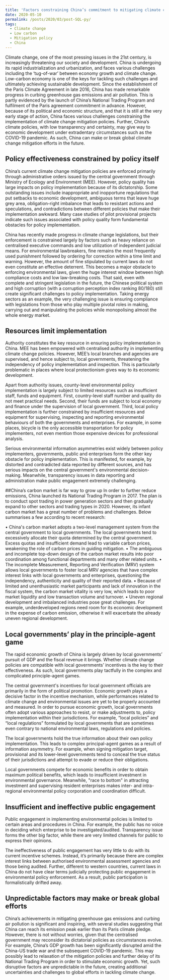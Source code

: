 ```yaml
---
title: 'Factors constraining China’s commitment to mitigating climate change'
date: 2020-05-10
permalink: /posts/2020/03/post-SQL-py/
tags:
  - Climate change
  - Low carbon
  - Mitigation policy
  - China
---
```


Climate change, one of the most pressing issues in the 21st century, is increasingly threatening our society and development. China is undergoing its rapid industrialization and urbanization, and faces various challenges including the ‘tug-of-war’ between economy growth and climate change. Low-carbon economy is one of the keys for tackling such challenges and ultimately achieving sustainable development. Since the establishment of the Paris Climate Agreement in late 2016, China has made remarkable progress in curbing greenhouse gas emissions and air pollution. This is partly evidenced by the launch of China’s National Trading Program and fulfilment of the Paris agreement commitment in advance. However, because of its political and economic structure, and that it is still at the very early stage of action, China faces various challenges constraining the implementation of climate change mitigation policies. Further, China’s climate policies, with low transparency and certainty, may give way to economic development under extradentary circumstances such as the COVID-19 pandemic. As such, China can make or break global climate change mitigation efforts in the future.

## Policy effectiveness constrained by policy itself

China’s current climate change mitigation policies are enforced primarily through administrative orders issued by the central government through Ministry of Ecology and Environment (MEE). However, policy quality has large impacts on policy implementation because of its dictatorship. Some outstanding issues include inappropriate and inopportune regulations that put setbacks to economic development, ambiguous terms that leave huge grey area, obligation-right imbalance that leads to resistant actions and speculations, and contradictions between different policies that make their implementation awkward. Many case studies of pilot provisional projects indicate such issues associated with policy quality form fundamental obstacles for policy implementation.

China has recently made progress in climate change legislations, but their enforcement is constrained largely by factors such as heavy reliance on centralised executive commands and low utilization of independent judicial means. For environmental lawbreakers, fine remains the most frequently used punishment followed by ordering for correction within a time limit and warning. However, the amount of fine stipulated by current laws do not even constitute an effective deterrent. This becomes a major obstacle to enforcing environmental laws, given the huge interest window between high compliance costs and low law-breaking costs. That said, even with complete and stringent legislation in the future, the Chinese political system and high corruption (with a corruption perception index ranking 80/180) still create significant challenges to policy implementation. Taking energy sectors as an example, the very challenging issue is ensuring compliance with legislations from those who play multiple pivotal roles in making, carrying out and manipulating the policies while monopolising almost the whole energy market.


## Resources limit implementation
Authority constitutes the key resource in ensuring policy implementation in China. MEE has been empowered with centralised authority in implementing climate change policies. However, MEE’s local branches and agencies are supervised, and hence subject to, local governments, threatening the independency of policy implementation and inspection. This is particularly problematic in places where local protectionism gives way to its economic development.

Apart from authority issues, county-level environmental policy implementation is largely subject to limited resources such as insufficient staff, funds and equipment. First, country-level staff number and quality do not meet practical needs. Second, their funds are subject to local economy and finance under the supervision of local government. Third, local policy implementation is further constrained by insufficient resources and equipment for supervising, inspecting and reporting environmental behaviours of both the governments and enterprises. For example, in some places, bicycle is the only accessible transportation for policy implementers, not even mention those expensive devices for professional analysis.

Serious environmental information asymmetries exist widely between policy implementers, governments, public and enterprises form the other key obstacle for policy implementation. This is manifested, for example, by distorted and contradicted data reported by different sources, and has serious impacts on the central government's environmental decision-making. Meanwhile, transparency issues in data reporting and administration make public engagement extremely challenging. 

##China’s carbon market is far way to grow up
In order to further reduce emissions, China launched its National Trading Program in 2017. The plan is to conduct spot trading in power generation sectors and then gradually expand to other sectors and trading types in 2020. However, its infant carbon market has a great number of problems and challenges. Below summarises a few according to recent research:

•	China's carbon market adopts a two-level management system from the central government to local governments. The local governments tend to excessively allocate their quota determined by the central government. Excess quotas and insufficient demand lead to variable carbon prices, weakening the role of carbon prices in guiding mitigation.
•	The ambiguous and incomplete top-down design of the carbon market results into poor coordination among functional departments and many other related units.
•	The incomplete Measurement, Reporting and Verification (MRV) system allows local governments to foster local MRV agencies that have complex interest links with local governments and enterprises, questioning the independency, authenticity and quality of their reported data. 
•	Because of limited and unenthusiastic market participants and lack of innovation in the fiscal system, the carbon market vitality is very low, which leads to poor market liquidity and low transaction volume and turnover. 
•	Uneven regional development and imbalanced industries pose great challenges. For example, underdeveloped regions need room for its economic development in the expense of carbon emission, otherwise it will exacerbate the already uneven regional development.

## Local governments’ play in the principle-agent game
The rapid economic growth of China is largely driven by local governments’ pursuit of GDP and the fiscal revenue it brings. Whether climate change policies are compatible with local governments’ incentives is the key to their effectiveness. As such, local governments play tactfully in the complex and complicated principle-agent games.

The central government's incentives for local government officials are primarily in the form of political promotion. Economic growth plays a decisive factor in the incentive mechanism, while performances related to climate change and environmental issues are yet to be properly accounted and measured. In order to pursue economic growth, local governments often adopt various approaches to resist, or make adjustments to, policy implementation within their jurisdictions. For example, “local policies” and “local regulations” formulated by local governments that are sometimes even contrary to national environmental laws, regulations and policies.

The local governments hold the true information about their own policy implementation. This leads to complex principal-agent games as a result of information asymmetry. For example, when signing mitigation target, provisional and its lower-level governments tend to conceal the true status of their jurisdictions and attempt to evade or reduce their obligations.

Local governments compete for economic benefits in order to obtain maximum political benefits, which leads to insufficient investment in environmental governance. Meanwhile, "race to bottom" in attracting investment and supervising resident enterprises makes inter- and intra-regional environmental policy corporation and coordination difficult.

## Insufficient and ineffective public engagement
Public engagement in implementing environmental policies is limited to certain areas and procedures in China. For example, the public has no voice in deciding which enterprise to be investigated/audited. Transparency issue forms the other big factor, while there are very limited channels for public to express their opinions.

The ineffectiveness of public engagement has very little to do with its current incentive schemes. Instead, it’s primarily because there are complex interest links between authorised environmental assessment agencies and those being audited. Further, different to western countries, current laws in China do not have clear terms judicially protecting public engagement in environmental policy enforcement. As a result, public participation is formalistically drifted away.

## Unpredictable factors may make or break global efforts
China’s achievements in mitigating greenhouse gas emissions and curbing air pollution is significant and inspiring, with several studies suggesting that China can reach its emission peak earlier than its Paris climate pledge. However, there is not without worries, given that the centralised government may reconsider its dictatorial policies as circumstances evolve. For example, China’s GDP growth has been significantly disrupted amid the China-US trade war and the subsequent COVID-19 pandemic. This may possibly lead to relaxation of the mitigation policies and further delay of its National Trading Program in order to stimulate economic growth. Yet, such disruptive factors are unpredictable in the future, creating additional uncertainties and challenges to global efforts in tackling climate change.

